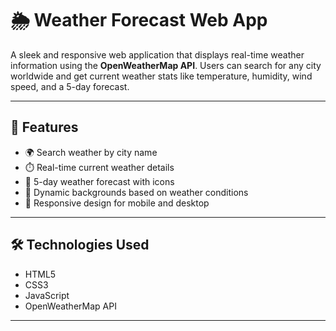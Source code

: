 # 🌦️ Weather Forecast Web App

A sleek and responsive web application that displays real-time weather information using the **OpenWeatherMap API**. Users can search for any city worldwide and get current weather stats like temperature, humidity, wind speed, and a 5-day forecast.

---

## 🚀 Features

- 🌍 Search weather by city name  
- ⏱️ Real-time current weather details  
- 📆 5-day weather forecast with icons  
- 🎨 Dynamic backgrounds based on weather conditions  
- 📱 Responsive design for mobile and desktop  

---

## 🛠️ Technologies Used

- HTML5  
- CSS3  
- JavaScript  
- OpenWeatherMap API  

---


